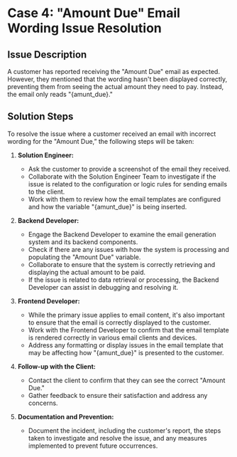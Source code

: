 # Case 4: "Amount Due" Email Wording Issue Resolution

## Issue Description
A customer has reported receiving the "Amount Due" email as expected. However, they mentioned that the wording hasn't been displayed correctly, preventing them from seeing the actual amount they need to pay. Instead, the email only reads "{amunt_due}."

## Solution Steps
To resolve the issue where a customer received an email with incorrect wording for the "Amount Due,” the following steps will be taken:

1. **Solution Engineer:**
   - Ask the customer to provide a screenshot of the email they received.
   - Collaborate with the Solution Engineer Team to investigate if the issue is related to the configuration or logic rules for sending emails to the client.
   - Work with them to review how the email templates are configured and how the variable "{amunt_due}" is being inserted.

2. **Backend Developer:**
   - Engage the Backend Developer to examine the email generation system and its backend components.
   - Check if there are any issues with how the system is processing and populating the "Amount Due" variable.
   - Collaborate to ensure that the system is correctly retrieving and displaying the actual amount to be paid.
   - If the issue is related to data retrieval or processing, the Backend Developer can assist in debugging and resolving it.

3. **Frontend Developer:**
   - While the primary issue applies to email content, it's also important to ensure that the email is correctly displayed to the customer.
   - Work with the Frontend Developer to confirm that the email template is rendered correctly in various email clients and devices.
   - Address any formatting or display issues in the email template that may be affecting how "{amunt_due}" is presented to the customer.

4. **Follow-up with the Client:**
   - Contact the client to confirm that they can see the correct "Amount Due."
   - Gather feedback to ensure their satisfaction and address any concerns.

5. **Documentation and Prevention:**
   - Document the incident, including the customer's report, the steps taken to investigate and resolve the issue, and any measures implemented to prevent future occurrences.
